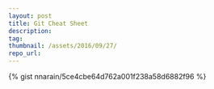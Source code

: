 ```yaml
---
layout: post
title: Git Cheat Sheet
description:
tag:
thumbnail: /assets/2016/09/27/
repo_url:
---
```


{% gist nnarain/5ce4cbe64d762a001f238a58d6882f96 %}
